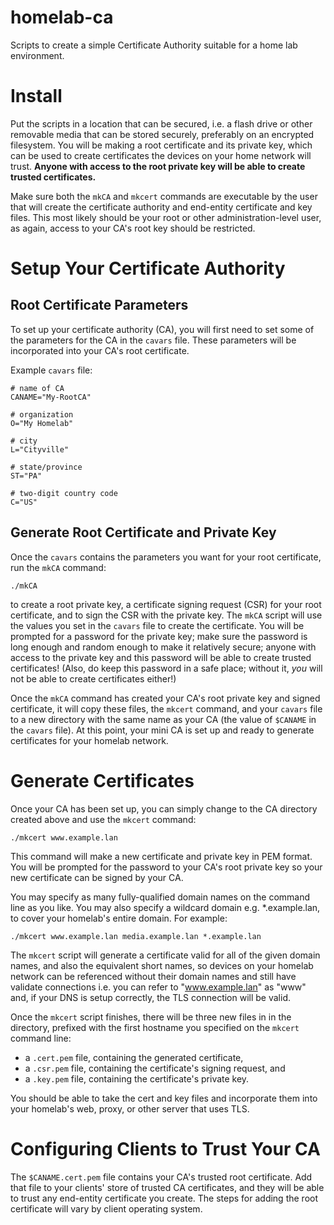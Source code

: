 # homelab-ca
Scripts to create a simple Certificate Authority suitable for a home
lab environment.

# Install

Put the scripts in a location that can be secured, i.e. a flash drive
or other removable media that can be stored securely, preferably on an
encrypted filesystem.  You will be making a root certificate and its
private key, which can be used to create certificates the devices on
your home network will trust.  **Anyone with access to the root
private key will be able to create trusted certificates.**

Make sure both the `mkCA` and `mkcert` commands are executable by the
user that will create the certificate authority and end-entity
certificate and key files.  This most likely should be your root or
other administration-level user, as again, access to your CA's root
key should be restricted.

# Setup Your Certificate Authority

## Root Certificate Parameters

To set up your certificate authority (CA), you will first need to
set some of the parameters for the CA in the `cavars` file.  These
parameters will be incorporated into your CA's root certificate.

Example `cavars` file:
```
# name of CA
CANAME="My-RootCA"

# organization
O="My Homelab"

# city
L="Cityville"

# state/province
ST="PA"

# two-digit country code
C="US"
```

## Generate Root Certificate and Private Key

Once the `cavars` contains the parameters you want for your root
certificate, run the `mkCA` command:

```
./mkCA
```

to create a root private key, a certificate signing request (CSR) for
your root certificate, and to sign the CSR with the private key.  The
`mkCA` script will use the values you set in the `cavars` file to
create the certificate.  You will be prompted for a password for the
private key; make sure the password is long enough and random enough
to make it relatively secure; anyone with access to the private key
and this password will be able to create trusted certificates! 
(Also, do keep this password in a safe place; without it, *you* will
not be able to create certificates either!)

Once the `mkCA` command has created your CA's root private key and
signed certificate, it will copy these files, the `mkcert` command,
and your `cavars` file to a new directory with the same name as your
CA (the value of `$CANAME` in the `cavars` file).  At this point,
your mini CA is set up and ready to generate certificates for your
homelab network.

# Generate Certificates

Once your CA has been set up, you can simply change to the CA
directory created above and use the `mkcert` command:

```
./mkcert www.example.lan
```

This command will make a new certificate and private key in PEM
format.  You will be prompted for the password to your CA's root
private key so your new certificate can be signed by your CA.

You may specify as many fully-qualified domain names on the command
line as you like.  You may also specify a wildcard domain e.g.
\*.example.lan, to cover your homelab's entire domain.  For example:

```
./mkcert www.example.lan media.example.lan *.example.lan
```

The `mkcert` script will generate a certificate valid for all of the
given domain names, and also the equivalent short names, so devices on
your homelab network can be referenced without their domain names and
still have validate connections i.e. you can refer to "www.example.lan"
as "www" and, if your DNS is setup correctly, the TLS connection will
be valid.

Once the `mkcert` script finishes, there will be three new files in
in the directory, prefixed with the first hostname you specified on 
the `mkcert` command line:

- a `.cert.pem` file, containing the generated certificate,
- a `.csr.pem` file, containing the certificate's signing request, and
- a `.key.pem` file, containing the certificate's private key.

You should be able to take the cert and key files and incorporate them
into your homelab's web, proxy, or other server that uses TLS.

# Configuring Clients to Trust Your CA

The `$CANAME.cert.pem` file contains your CA's trusted root
certificate.  Add that file to your clients' store of trusted CA
certificates, and they will be able to trust any end-entity
certificate you create.  The steps for adding the root certificate
will vary by client operating system.
